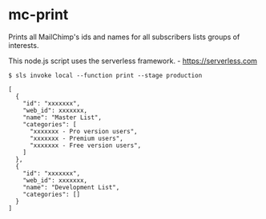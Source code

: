 mc-print
========

Prints all MailChimp's ids and names for all subscribers lists groups of interests.

This node.js script uses the serverless framework. - https://serverless.com

    $ sls invoke local --function print --stage production

    [
      {
        "id": "xxxxxxx",
        "web_id": xxxxxxx,
        "name": "Master List",
        "categories": [
          "xxxxxxx - Pro version users",
          "xxxxxxx - Premium users",
          "xxxxxxx - Free version users",
        ]
      },
      {
        "id": "xxxxxxx",
        "web_id": xxxxxxx,
        "name": "Development List",
        "categories": []
      }
    ]
